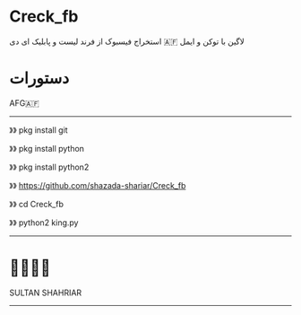 # Creck_fb
استخراج فیسبوک از فرند لیست و پابلیک ای دی 🇦🇫
لاگین با توکن و ایمل 

# دستورات
AFG🇦🇫
_____________________________________________________

》》 pkg install git


》》 pkg install python


》》 pkg install python2


》》 https://github.com/shazada-shariar/Creck_fb


》》 cd Creck_fb


》》 python2 king.py

_____________________________________________________

# 💪🏻🇦🇫

SULTAN SHAHRIAR

_____________________________________________________




